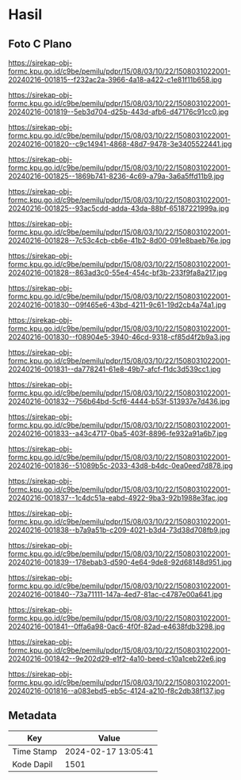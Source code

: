 # Hasil

## Foto C Plano

https://sirekap-obj-formc.kpu.go.id/c9be/pemilu/pdpr/15/08/03/10/22/1508031022001-20240216-001815--f232ac2a-3966-4a18-a422-c1e81f11b658.jpg

https://sirekap-obj-formc.kpu.go.id/c9be/pemilu/pdpr/15/08/03/10/22/1508031022001-20240216-001819--5eb3d704-d25b-443d-afb6-d47176c91cc0.jpg

https://sirekap-obj-formc.kpu.go.id/c9be/pemilu/pdpr/15/08/03/10/22/1508031022001-20240216-001820--c9c14941-4868-48d7-9478-3e3405522441.jpg

https://sirekap-obj-formc.kpu.go.id/c9be/pemilu/pdpr/15/08/03/10/22/1508031022001-20240216-001825--1869b741-8236-4c69-a79a-3a6a5ffd11b9.jpg

https://sirekap-obj-formc.kpu.go.id/c9be/pemilu/pdpr/15/08/03/10/22/1508031022001-20240216-001825--93ac5cdd-adda-43da-88bf-65187221999a.jpg

https://sirekap-obj-formc.kpu.go.id/c9be/pemilu/pdpr/15/08/03/10/22/1508031022001-20240216-001828--7c53c4cb-cb6e-41b2-8d00-091e8baeb76e.jpg

https://sirekap-obj-formc.kpu.go.id/c9be/pemilu/pdpr/15/08/03/10/22/1508031022001-20240216-001828--863ad3c0-55e4-454c-bf3b-233f9fa8a217.jpg

https://sirekap-obj-formc.kpu.go.id/c9be/pemilu/pdpr/15/08/03/10/22/1508031022001-20240216-001830--09f465e6-43bd-4211-9c61-19d2cb4a74a1.jpg

https://sirekap-obj-formc.kpu.go.id/c9be/pemilu/pdpr/15/08/03/10/22/1508031022001-20240216-001830--f08904e5-3940-46cd-9318-cf85d4f2b9a3.jpg

https://sirekap-obj-formc.kpu.go.id/c9be/pemilu/pdpr/15/08/03/10/22/1508031022001-20240216-001831--da778241-61e8-49b7-afcf-f1dc3d539cc1.jpg

https://sirekap-obj-formc.kpu.go.id/c9be/pemilu/pdpr/15/08/03/10/22/1508031022001-20240216-001832--756b64bd-5cf6-4444-b53f-513937e7d436.jpg

https://sirekap-obj-formc.kpu.go.id/c9be/pemilu/pdpr/15/08/03/10/22/1508031022001-20240216-001833--a43c4717-0ba5-403f-8896-fe932a91a6b7.jpg

https://sirekap-obj-formc.kpu.go.id/c9be/pemilu/pdpr/15/08/03/10/22/1508031022001-20240216-001836--51089b5c-2033-43d8-b4dc-0ea0eed7d878.jpg

https://sirekap-obj-formc.kpu.go.id/c9be/pemilu/pdpr/15/08/03/10/22/1508031022001-20240216-001837--1c4dc51a-eabd-4922-9ba3-92b1988e3fac.jpg

https://sirekap-obj-formc.kpu.go.id/c9be/pemilu/pdpr/15/08/03/10/22/1508031022001-20240216-001838--b7a9a51b-c209-4021-b3d4-73d38d708fb9.jpg

https://sirekap-obj-formc.kpu.go.id/c9be/pemilu/pdpr/15/08/03/10/22/1508031022001-20240216-001839--178ebab3-d590-4e64-9de8-92d68148d951.jpg

https://sirekap-obj-formc.kpu.go.id/c9be/pemilu/pdpr/15/08/03/10/22/1508031022001-20240216-001840--73a71111-147a-4ed7-81ac-c4787e00a641.jpg

https://sirekap-obj-formc.kpu.go.id/c9be/pemilu/pdpr/15/08/03/10/22/1508031022001-20240216-001841--0ffa6a98-0ac6-4f0f-82ad-e4638fdb3298.jpg

https://sirekap-obj-formc.kpu.go.id/c9be/pemilu/pdpr/15/08/03/10/22/1508031022001-20240216-001842--9e202d29-e1f2-4a10-beed-c10a1ceb22e6.jpg

https://sirekap-obj-formc.kpu.go.id/c9be/pemilu/pdpr/15/08/03/10/22/1508031022001-20240216-001816--a083ebd5-eb5c-4124-a210-f8c2db38f137.jpg


## Metadata

| Key        | Value               |
| ---------- | ------------------- |
| Time Stamp | 2024-02-17 13:05:41 |
| Kode Dapil | 1501                |



